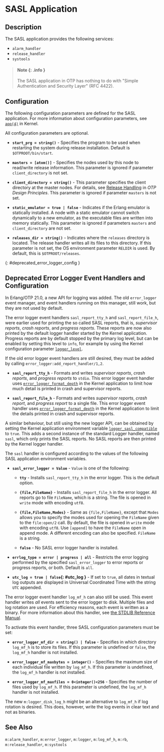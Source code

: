 <!--
%CopyrightBegin%

SPDX-License-Identifier: Apache-2.0

Copyright Ericsson AB 2023-2025. All Rights Reserved.

Licensed under the Apache License, Version 2.0 (the "License");
you may not use this file except in compliance with the License.
You may obtain a copy of the License at

    http://www.apache.org/licenses/LICENSE-2.0

Unless required by applicable law or agreed to in writing, software
distributed under the License is distributed on an "AS IS" BASIS,
WITHOUT WARRANTIES OR CONDITIONS OF ANY KIND, either express or implied.
See the License for the specific language governing permissions and
limitations under the License.

%CopyrightEnd%
-->
# SASL Application

## Description

The SASL application provides the following services:

- `alarm_handler`
- `release_handler`
- `systools`

> #### Note {: .info }
>
> The SASL application in OTP has nothing to do with "Simple Authentication and
> Security Layer" (RFC 4422).

## Configuration

The following configuration parameters are defined for the SASL application. For
more information about configuration parameters, see
[`app(4)`](`e:kernel:app.md`) in Kernel.

All configuration parameters are optional.

- **`start_prg = string()`** - Specifies the program to be used when restarting
  the system during release installation. Default is `$OTPROOT/bin/start`.

- **`masters = [atom()]`** - Specifies the nodes used by this node to read/write
  release information. This parameter is ignored if parameter `client_directory`
  is not set.

- **`client_directory = string()`** - This parameter specifies the client
  directory at the master nodes. For details, see
  [Release Handling](`e:system:release_handling.md`) in _OTP Design Principles_.
  This parameter is ignored if parameter `masters` is not set.

- **`static_emulator = true | false`** - Indicates if the Erlang emulator is
  statically installed. A node with a static emulator cannot switch dynamically
  to a new emulator, as the executable files are written into memory statically.
  This parameter is ignored if parameters `masters` and `client_directory` are
  not set.

- **`releases_dir = string()`** - Indicates where the `releases` directory is
  located. The release handler writes all its files to this directory. If this
  parameter is not set, the OS environment parameter `RELDIR` is used. By
  default, this is `$OTPROOT/releases`.

[](){: #deprecated_error_logger_config }

## Deprecated Error Logger Event Handlers and Configuration

In Erlang/OTP 21.0, a new API for logging was added. The old `error_logger`
event manager, and event handlers running on this manager, still work, but they
are not used by default.

The error logger event handlers `sasl_report_tty_h` and `sasl_report_file_h`,
were earlier used for printing the so called SASL reports, that is, _supervisor
reports_, _crash reports_, and _progress reports_. These reports are now also
printed by the default logger handler started by the Kernel application.
Progress reports are by default stopped by the primary log level, but can be
enabled by setting this level to `info`, for example by using the Kernel
configuration parameter [`logger_level`](`e:kernel:kernel_app.md#logger_level`).

If the old error logger event handlers are still desired, they must be added by
calling `error_logger:add_report_handler/1,2`.

- **`sasl_report_tty_h`** - Formats and writes _supervisor reports_, _crash
  reports_, and _progress reports_ to `stdio`. This error logger event handler
  uses
  [`error_logger_format_depth`](`e:kernel:kernel_app.md#deprecated-configuration-parameters`)
  in the Kernel application to limit how much detail is printed in crash and
  supervisor reports.

- **`sasl_report_file_h`** - Formats and writes _supervisor reports_, _crash
  report_, and _progress report_ to a single file. This error logger event
  handler uses
  [`error_logger_format_depth`](`e:kernel:kernel_app.md#deprecated-configuration-parameters`)
  in the Kernel application to limit the details printed in crash and supervisor
  reports.

A similar behaviour, but still using the new logger API, can be obtained by
setting the Kernel application environment variable
[`logger_sasl_compatible`](`e:kernel:kernel_app.md#logger_sasl_compatible`) to
`true`. This adds a second instance of the standard Logger handler, named
`sasl`, which only prints the SASL reports. No SASL reports are then printed by
the Kernel logger handler.

The `sasl` handler is configured according to the values of the following SASL
application environment variables.

- **`sasl_error_logger = Value`** - `Value` is one of the following:

  - **`tty`** - Installs `sasl_report_tty_h` in the error logger. This is the
    default option.

  - **`{file,FileName}`** - Installs `sasl_report_file_h` in the error logger.
    All reports go to file `FileName`, which is a string. The file is opened in
    `write` mode with encoding `utf8`.

  - **`{file,FileName,Modes}`** - Same as `{file,FileName}`, except that `Modes`
    allows you to specify the modes used for opening the `FileName` given to the
    `file:open/2` call. By default, the file is opened in `write` mode with
    encoding `utf8`. Use `[append]` to have the `FileName` open in append mode.
    A different encoding can also be specified. `FileName` is a string.

  - **`false`** - No SASL error logger handler is installed.

- **`errlog_type = error | progress | all`** - Restricts the error logging
  performed by the specified `sasl_error_logger` to error reports or progress
  reports, or both. Default is `all`.

- **`utc_log = true | false`{: #utc_log }** - If set to `true`, all dates in
  textual log outputs are displayed in Universal Coordinated Time with the
  string `UTC` appended.

The error logger event handler `log_mf_h` can also still be used. This event
handler writes _all_ events sent to the error logger to disk. Multiple files and
log rotation are used. For efficiency reasons, each event is written as a
binary. For more information about this handler, see
[the STDLIB Reference Manual](`m:log_mf_h`).

To activate this event handler, three SASL configuration parameters must be set:

- **`error_logger_mf_dir = string() | false`** - Specifies in which directory
  `log_mf_h` is to store its files. If this parameter is undefined or `false`,
  the `log_mf_h` handler is not installed.

- **`error_logger_mf_maxbytes = integer()`** - Specifies the maximum size of
  each individual file written by `log_mf_h`. If this parameter is undefined,
  the `log_mf_h` handler is not installed.

- **`error_logger_mf_maxfiles = 0<integer()<256`** - Specifies the number of
  files used by `log_mf_h`. If this parameter is undefined, the `log_mf_h`
  handler is not installed.

The new `m:logger_disk_log_h` might be an alternative to `log_mf_h` if log
rotation is desired. This does, however, write the log events in clear text and
not as binaries.

## See Also

`m:alarm_handler`, `m:error_logger`, `m:logger`, `m:log_mf_h`, `m:rb`,
`m:release_handler`, `m:systools`
